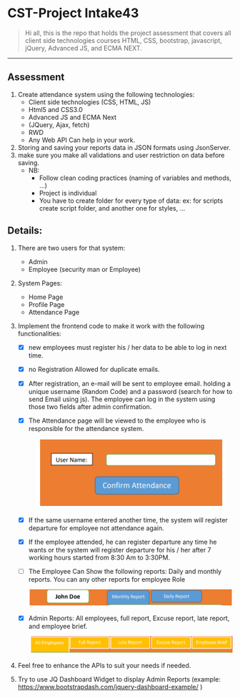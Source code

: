 # CST-Project Intake43

> Hi all, this is the repo that holds the project assessment that covers all client side technologies courses HTML, CSS, bootstrap, javascript, jQuery, Advanced JS, and ECMA NEXT.

---

## Assessment

1. Create attendance system using the following technologies:
   - Client side technologies (CSS, HTML, JS)
   - Html5 and CSS3.0
   - Advanced JS and ECMA Next
   - (JQuery, Ajax, fetch)
   - RWD
   - Any Web API Can help in your work.
2. Storing and saving your reports data in JSON formats using JsonServer.
3. make sure you make all validations and user restriction on data before saving.
    - NB:
       - Follow clean coding practices (naming of variables and methods, …)
       - Project is individual
       - You have to create folder for every type of data: ex: for scripts create script
  folder, and another one for styles, …

## Details:
1. There are two users for that system:
   - Admin
   - Employee (security man or Employee)
2. System Pages:
   - Home Page
   - Profile Page
   - Attendance Page

3. Implement the frontend code to make it work with the following functionalities:
   - [x] new employees must register his / her data to be able to log in next time.
   - [x] no Registration Allowed for duplicate emails.
   - [x] After registration, an e-mail will be sent to employee email. holding a
     unique username (Random Code) and a password (search for how to send Email using js). The employee can log in the system using those two fields after admin confirmation.
   - [x] The Attendance page will be viewed to the employee who is responsible for the attendance system.
        <p align="center">
          <img  src="./images/attendance.PNG">
        </p>  
   - [x] If the same username entered another time, the system will register
     departure for employee not attendance again.
   - [x] If the employee attended, he can register departure any time he wants or
     the system will register departure for his / her after 7 working hours started
     from 8:30 Am to 3:30PM.
   - [ ] The Employee Can Show the following reports: Daily and monthly reports. You can any other reports for employee Role
     <p align="center">
         <img  src="./images/emp_report.PNG">
     </p>  
   - [x] Admin Reports: All employees, full report, Excuse report, late report, and employee brief.

     <p align="center">
        <img  src="./images/admin_report.PNG">
     </p>
5. Feel free to enhance the APIs to suit your needs if needed.
6. Try to use JQ Dashboard Widget to display Admin Reports (example: https://www.bootstrapdash.com/jquery-dashboard-example/ )
